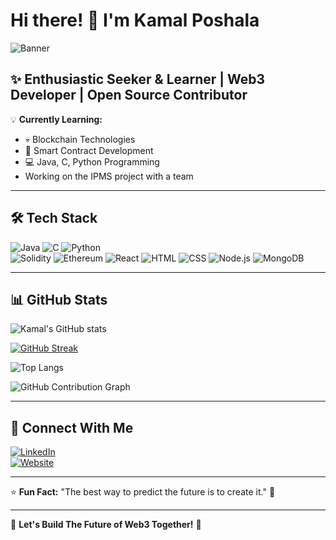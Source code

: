 # Hi there! 👋 I'm Kamal Poshala  

![Banner](https://files.oaiusercontent.com/file-LiygPrhKUSsQv14bwaEtCe?se=2025-03-15T03%3A20%3A26Z&sp=r&sv=2024-08-04&sr=b&rscc=max-age%3D604800%2C%20immutable%2C%20private&rscd=attachment%3B%20filename%3Dac0982ba-eb52-4a77-9771-aaf2380c13c9.webp&sig=nhDqrb0Q4/ZyYh7wNRKPwmiiLElgPMVbw5ibFsUtPhY%3D)  

## ✨ Enthusiastic Seeker & Learner | Web3 Developer | Open Source Contributor

💡 **Currently Learning:**  
- 💀 Blockchain Technologies  
- 💎 Smart Contract Development  
- 💻 Java, C, Python Programming
- Working on the IPMS project with a team 

---  

## 🛠️ Tech Stack  
![Java](https://img.shields.io/badge/-Java-007396?style=flat&logo=java&logoColor=white) ![C](https://img.shields.io/badge/-C-00599C?style=flat&logo=c&logoColor=white) ![Python](https://img.shields.io/badge/-Python-3776AB?style=flat&logo=python&logoColor=white)  
![Solidity](https://img.shields.io/badge/-Solidity-363636?style=flat&logo=solidity&logoColor=white) ![Ethereum](https://img.shields.io/badge/-Ethereum-3C3C3D?style=flat&logo=ethereum&logoColor=white) ![React](https://img.shields.io/badge/-React-61DAFB?style=flat&logo=react&logoColor=black) ![HTML](https://img.shields.io/badge/-HTML5-E34F26?style=flat&logo=html5&logoColor=white) ![CSS](https://img.shields.io/badge/-CSS3-1572B6?style=flat&logo=css3&logoColor=white) ![Node.js](https://img.shields.io/badge/-Node.js-339933?style=flat&logo=node.js&logoColor=white) ![MongoDB](https://img.shields.io/badge/-MongoDB-47A248?style=flat&logo=mongodb&logoColor=white)  

---  

## 📊 GitHub Stats  
![Kamal's GitHub stats](https://github-readme-stats.vercel.app/api?username=Kamal-Poshala&show_icons=true&theme=radical)  

[![GitHub Streak](https://streak-stats.demolab.com/?user=Kamal-Poshala&theme=radical)](https://git.io/streak-stats)  

![Top Langs](https://github-readme-stats.vercel.app/api/top-langs/?username=Kamal-Poshala&layout=compact&theme=radical)  

![GitHub Contribution Graph](https://github-readme-activity-graph.vercel.app/graph?username=Kamal-Poshala&bg_color=0D1117&color=58A6FF&line=58A6FF&point=FFFFFF&hide_border=true)  

---  

## 📧 Connect With Me  
[![LinkedIn](https://img.shields.io/badge/-LinkedIn-0077B5?style=flat&logo=linkedin&logoColor=white)](https://www.linkedin.com/in/kamal-poshala-6431611a7/)  
[![Website](https://img.shields.io/badge/-Portfolio-000?style=flat&logo=vercel&logoColor=white)](https://yourwebsite.com)  

---  

⭐ **Fun Fact:** "The best way to predict the future is to create it." 🚀  

---  

🌟 **Let's Build The Future of Web3 Together!** 🌟  

<div align="center">
    <background src="https://wallpaperaccess.com/full/17520.jpg" width="100%">
</div>
